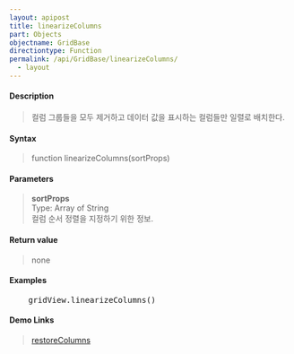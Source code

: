 ```yaml
---
layout: apipost
title: linearizeColumns
part: Objects
objectname: GridBase
directiontype: Function
permalink: /api/GridBase/linearizeColumns/
  - layout
---
```



#### Description

>  컬럼 그룹들을 모두 제거하고 데이터 값을 표시하는 컬럼들만 일렬로 배치한다.

#### Syntax

> function linearizeColumns(sortProps)

#### Parameters

> **sortProps**  
> Type: Array of String  
> 컬럼 순서 정렬을 지정하기 위한 정보.

#### Return value

> none

#### Examples 

<pre class="prettyprint">
    gridView.linearizeColumns()
</pre>

#### Demo Links 

> [restoreColumns](/api/GridBase/restoreColumns) 